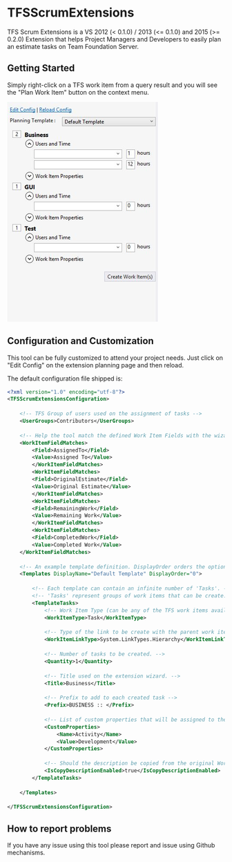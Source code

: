 TFSScrumExtensions
=======================

TFS Scrum Extensions is a VS 2012 (< 0.1.0) / 2013 (<= 0.1.0) and 2015 (>= 0.2.0) Extension that helps Project Managers and Developers to easily plan an estimate tasks on Team Foundation Server.

## Getting Started

Simply right-click on a TFS work item from a query result and you will see the "Plan Work Item" button on the context menu.

![](https://github.com/jpsfs/TFSScrumExtensions/blob/master/documentation/screens/tfs-page-1.JPG)

## Configuration and Customization

This tool can be fully customized to attend your project needs. Just click on "Edit Config" on the extension planning page and then reload.

The default configuration file shipped is:

```xml
<?xml version="1.0" encoding="utf-8"?>
<TFSScrumExtensionsConfiguration>
  
	<!-- TFS Group of users used on the assignment of tasks -->
	<UserGroups>Contributors</UserGroups>

	<!-- Help the tool match the defined Work Item Fields with the wizard fields -->
	<WorkItemFieldMatches> 
		<Field>AssignedTo</Field>
		<Value>Assigned To</Value>
		</WorkItemFieldMatches>
		<WorkItemFieldMatches>
		<Field>OriginalEstimate</Field>
		<Value>Original Estimate</Value>
		</WorkItemFieldMatches>
		<WorkItemFieldMatches>
		<Field>RemainingWork</Field>
		<Value>Remaining Work</Value>
		</WorkItemFieldMatches>
		<WorkItemFieldMatches>
		<Field>CompletedWork</Field>
		<Value>Completed Work</Value>
	</WorkItemFieldMatches>
  
	<!-- An example template definition. DisplayOrder orders the options on the page combo box. -->
	<Templates DisplayName="Default Template" DisplayOrder="0">
  
		<!-- Each template can contain an infinite number of 'Tasks'. -->
		<!-- 'Tasks' represent groups of work items that can be create. -->
		<TemplateTasks>
			<!-- Work Item Type (can be any of the TFS work items available on your system) -->
			<WorkItemType>Task</WorkItemType>
			
			<!-- Type of the link to be create with the parent work item. -->
			<WorkItemLinkType>System.LinkTypes.Hierarchy</WorkItemLinkType> 
			
			<!-- Number of tasks to be created. -->
			<Quantity>1</Quantity>
			
			<!-- Title used on the extension wizard. -->
			<Title>Business</Title>
			
			<!-- Prefix to add to each created task -->
			<Prefix>BUSINESS :: </Prefix>
			
			<!-- List of custom properties that will be assigned to the created tasks -->
			<CustomProperties>
				<Name>Activity</Name>
				<Value>Development</Value>
			</CustomProperties>
			
			<!-- Should the description be copied from the original Work Item? -->
			<IsCopyDescriptionEnabled>true</IsCopyDescriptionEnabled> 
		</TemplateTasks>
		
	</Templates>
	
</TFSScrumExtensionsConfiguration>
```

## How to report problems

If you have any issue using this tool please report and issue using Github mechanisms.
